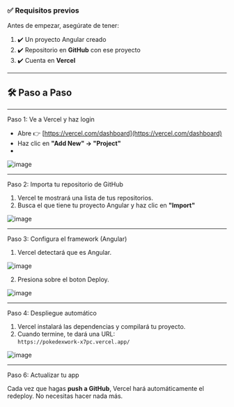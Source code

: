 ### ✅ Requisitos previos

Antes de empezar, asegúrate de tener:

1. ✔️ Un proyecto Angular creado
2. ✔️ Repositorio en **GitHub** con ese proyecto
3. ✔️ Cuenta en **Vercel**

---

## 🛠️ Paso a Paso

---

Paso 1: Ve a Vercel y haz login

- Abre 👉 [https://vercel.com/dashboard](https://vercel.com/dashboard)
- Haz clic en **"Add New" → "Project"**
- 
![image](https://github.com/user-attachments/assets/0d5a5485-71eb-4b19-b539-1458165eb7df)

---

Paso 2: Importa tu repositorio de GitHub

1. Vercel te mostrará una lista de tus repositorios.
2. Busca el que tiene tu proyecto Angular y haz clic en **"Import"**

![image](https://github.com/user-attachments/assets/bb1fa564-1565-4354-9484-5a7e3d6e702f)

---

Paso 3: Configura el framework (Angular)

1. Vercel detectará que es Angular.

![image](https://github.com/user-attachments/assets/07515efe-faa4-4282-8e91-b9f3a0e71163)

2. Presiona sobre el boton Deploy.

![image](https://github.com/user-attachments/assets/4f4b1581-a3bc-484e-8a06-5a04b8b42558)

---

Paso 4: Despliegue automático

1. Vercel instalará las dependencias y compilará tu proyecto.
2. Cuando termine, te dará una URL:  
   `https://pokedexwork-x7pc.vercel.app/`
   
![image](https://github.com/user-attachments/assets/05698a0b-a3f4-475f-be50-7802c6b74f72)


---

Paso 6: Actualizar tu app

Cada vez que hagas **push a GitHub**, Vercel hará automáticamente el redeploy. No necesitas hacer nada más.
